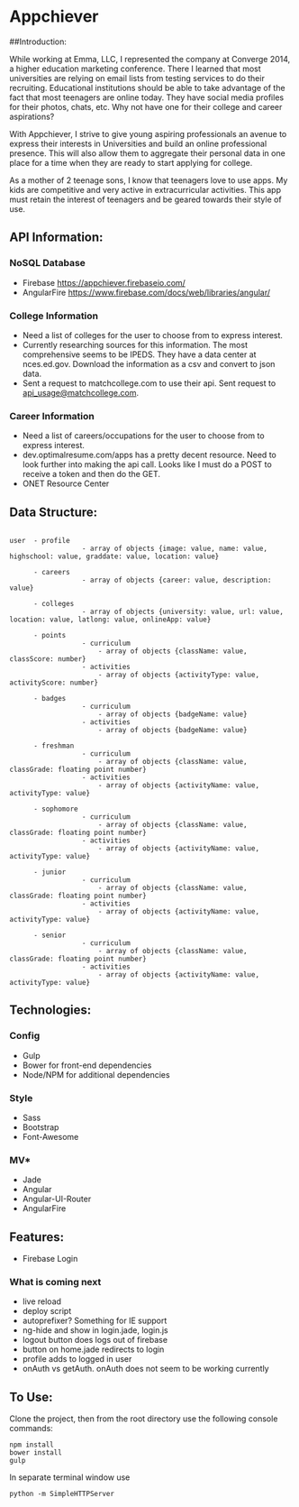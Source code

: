 # Appchiever

##Introduction:

While working at Emma, LLC, I represented the company at Converge 2014, a higher education marketing conference. There I learned that most universities are relying on email lists from testing services to do their recruiting. Educational institutions should be able to take advantage of the fact that most teenagers are online today. They have social media profiles for their photos, chats, etc. Why not have one for their college and career aspirations?

With Appchiever, I strive to give young aspiring professionals an avenue to express their interests in Universities and build an online professional presence. This will also allow them to aggregate their personal data in one place for a time when they are ready to start applying for college.

As a mother of 2 teenage sons, I know that teenagers love to use apps. My kids are competitive and very active in extracurricular activities. This app must retain the interest of teenagers and be geared towards their style of use.

## API Information:

### NoSQL Database
* Firebase https://appchiever.firebaseio.com/
* AngularFire https://www.firebase.com/docs/web/libraries/angular/

### College Information
* Need a list of colleges for the user to choose from to express interest.
* Currently researching sources for this information. The most comprehensive seems to be IPEDS. They have a data center at nces.ed.gov. Download the information as a csv and convert to json data.
* Sent a request to matchcollege.com to use their api. Sent request to api_usage@matchcollege.com.

### Career Information
* Need a list of careers/occupations for the user to choose from to express interest.
* dev.optimalresume.com/apps has a pretty decent resource. Need to look further into making the api call. Looks like I must do a POST to receive a token and then do the GET.
* ONET Resource Center

## Data Structure:

```

user  - profile
                  - array of objects {image: value, name: value, highschool: value, graddate: value, location: value}

      - careers
                  - array of objects {career: value, description: value}

      - colleges
                  - array of objects {university: value, url: value, location: value, latlong: value, onlineApp: value}

      - points
                  - curriculum
                      - array of objects {className: value, classScore: number}
                  - activities
                      - array of objects {activityType: value, activityScore: number}

      - badges
                  - curriculum
                      - array of objects {badgeName: value}
                  - activities
                      - array of objects {badgeName: value}

      - freshman
                  - curriculum
                      - array of objects {className: value, classGrade: floating point number}
                  - activities
                      - array of objects {activityName: value, activityType: value}

      - sophomore
                  - curriculum
                      - array of objects {className: value, classGrade: floating point number}
                  - activities
                      - array of objects {activityName: value, activityType: value}

      - junior
                  - curriculum
                      - array of objects {className: value, classGrade: floating point number}
                  - activities
                      - array of objects {activityName: value, activityType: value}

      - senior
                  - curriculum
                      - array of objects {className: value, classGrade: floating point number}
                  - activities
                      - array of objects {activityName: value, activityType: value}

```

## Technologies:

### Config
* Gulp
* Bower for front-end dependencies
* Node/NPM for additional dependencies

### Style
* Sass
* Bootstrap
* Font-Awesome

### MV*
* Jade
* Angular
* Angular-UI-Router
* AngularFire

## Features:
* Firebase Login

### What is coming next
* live reload
* deploy script
* autoprefixer? Something for IE support
* ng-hide and show in login.jade, login.js
* logout button does logs out of firebase
* button on home.jade redirects to login
* profile adds to logged in user
* onAuth vs getAuth. onAuth does not seem to be working currently

## To Use:

Clone the project, then from the root directory use the following console commands:
```
npm install
bower install
gulp
```
In separate terminal window use

```
python -m SimpleHTTPServer
```
